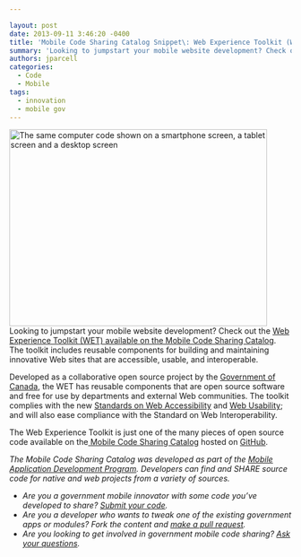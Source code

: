 ```yaml
---

layout: post
date: 2013-09-11 3:46:20 -0400
title: 'Mobile Code Sharing Catalog Snippet\: Web Experience Toolkit (WET)'
summary: 'Looking to jumpstart your mobile website development? Check out the Web Experience Toolkit (WET) available on the Mobile Code Sharing Catalog. The toolkit includes reusable components for building and maintaining innovative Web sites that are accessible, usable, and interoperable. Developed as a collaborative open source project by the Government of Canada, the WET has reusable'
authors: jparcell
categories:
  - Code
  - Mobile
tags:
  - innovation
  - mobile gov
---
```


<p dir="ltr">
  <a href="https://s3.amazonaws.com/sitesusa/wp-content/uploads/sites/212/2013/10/codesharing.png"><img class="alignright size-full wp-image-101822" alt="The same computer code shown on a smartphone screen, a tablet screen and a desktop screen" src="https://s3.amazonaws.com/sitesusa/wp-content/uploads/sites/212/2013/10/codesharing.png" width="460" height="351" /></a>Looking to jumpstart your mobile website development? Check out the <a href="http://gsa.github.io/Mobile-Code-Catalog/web_html.html#modular">Web Experience Toolkit (WET) available on the Mobile Code Sharing Catalog</a>. The toolkit includes reusable components for building and maintaining innovative Web sites that are accessible, usable, and interoperable.
</p>

<p dir="ltr">
  Developed as a collaborative open source project by the <a href="http://www.tbs-sct.gc.ca/ws-nw/index-eng.asp">Government of Canada</a>, the WET has reusable components that are open source software and free for use by departments and external Web communities. The toolkit complies with the new <a href="http://www.w3.org/TR/WCAG20/">Standards on Web Accessibility</a> and <a href="http://wet-boew.github.io/wet-boew/index-eng.html">Web Usability</a>; and will also ease compliance with the Standard on Web Interoperability.
</p>

<p dir="ltr">
  The Web Experience Toolkit is just one of the many pieces of open source code available on the<a href="http://gsa.github.io/Mobile-Code-Catalog/index.html"> Mobile Code Sharing Catalog</a> hosted on <a href="https://github.com/">GitHub</a>.
</p>

<p dir="ltr">
  <em>The Mobile Code Sharing Catalog was developed as part of the <a title="Mobile Application Development Program" href="https://digitalgov.sites.usa.gov/resources/mobile-application-development-program/">Mobile Application Development Program</a>. Developers can find and SHARE source code for native and web projects from a variety of sources.</em>
</p>

  * _Are you a government mobile innovator with some code you’ve developed to share? [Submit your code](http://gsa.github.io/Mobile-Code-Catalog/form.html)._
  * _Are you a developer who wants to tweak one of the existing government apps or modules? Fork the content and [make a pull request](https://github.com/GSA/Mobile-Code-Catalog/pulls?direction=desc&page=1&sort=created&state=open)._
  * _Are you looking to get involved in government mobile code sharing? [Ask your questions](https://github.com/GSA/Mobile-Code-Catalog/issues?labels=&milestone=&page=1&state=open)._